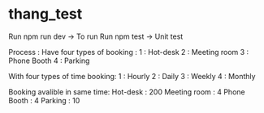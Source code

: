# thang_test


Run npm run dev -> To run
Run npm test -> Unit test

Process :
Have four types of booking :
 1 : Hot-desk
 2 : Meeting room
 3 : Phone Booth
 4 : Parking
 
With four types of time booking:
 1 : Hourly
 2 : Daily
 3 : Weekly
 4 : Monthly

Booking avalible in same time:
 Hot-desk : 200
 Meeting room : 4
 Phone Booth : 4
 Parking : 10

